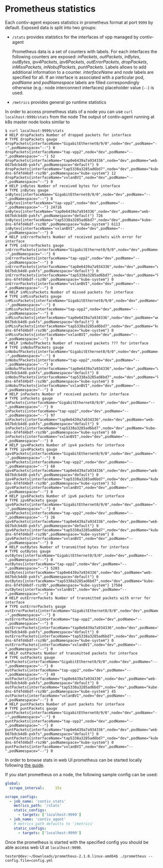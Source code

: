 # Prometheus statistics

Each contiv-agent exposes statistics in prometheus format at port `9999` by default. 
Exposed data is split into two groups:
- `/stats`  provides statistics for the interfaces of vpp managed by contiv-agent

   Prometheus data is a set of counters with labels. For each interfaces
   the following counters are exposed: *inPackets*, *outPackets*, *inBytes*, *outBytes*,
    *ipv4Packets*, *ipv6Packets*, *outErrorPackets*, *dropPackets*, *inMissPackets*,
     *inNobufPackets*, *puntPackets*.
   Labels allows to add additional information to a counter. *interfaceName* and *node* labels are
   specified for all. If an interface is associated with a particular pod, *podName* and *podNamespace*
   labels are filled correspondingly otherwise (e.g.: node interconnect interfaces) placeholder value (`--`) is used.
- `/metrics` provides general go runtime statistics

In order to access prometheus stats of a node you can use `curl localhost:9999/stats` from the node
The output of contiv-agent running at k8s master node looks similar to

```
$ curl localhost:9999/stats
# HELP dropPackets Number of dropped packets for interface
# TYPE dropPackets gauge
dropPackets{interfaceName="GigabitEthernet0/9/0",node="dev",podName="--",podNamespace="--"} 0
dropPackets{interfaceName="tap-vpp2",node="dev",podName="--",podNamespace="--"} 52
dropPackets{interfaceName="tap0e6439a7a934336",node="dev",podName="web-667bdcb4d8-pxkfs",podNamespace="default"} 9
dropPackets{interfaceName="tap5338a3285ad6bd7",node="dev",podName="kube-dns-6f4fd4bdf-rsz9b",podNamespace="kube-system"} 12
dropPackets{interfaceName="vxlanBVI",node="dev",podName="--",podNamespace="--"} 0
# HELP inBytes Number of received bytes for interface
# TYPE inBytes gauge
inBytes{interfaceName="GigabitEthernet0/9/0",node="dev",podName="--",podNamespace="--"} 0
inBytes{interfaceName="tap-vpp2",node="dev",podName="--",podNamespace="--"} 24716
inBytes{interfaceName="tap0e6439a7a934336",node="dev",podName="web-667bdcb4d8-pxkfs",podNamespace="default"} 726
inBytes{interfaceName="tap5338a3285ad6bd7",node="dev",podName="kube-dns-6f4fd4bdf-rsz9b",podNamespace="kube-system"} 6113
inBytes{interfaceName="vxlanBVI",node="dev",podName="--",podNamespace="--"} 0
# HELP inErrorPackets Number of received packets with error for interface
# TYPE inErrorPackets gauge
inErrorPackets{interfaceName="GigabitEthernet0/9/0",node="dev",podName="--",podNamespace="--"} 0
inErrorPackets{interfaceName="tap-vpp2",node="dev",podName="--",podNamespace="--"} 0
inErrorPackets{interfaceName="tap0e6439a7a934336",node="dev",podName="web-667bdcb4d8-pxkfs",podNamespace="default"} 0
inErrorPackets{interfaceName="tap5338a3285ad6bd7",node="dev",podName="kube-dns-6f4fd4bdf-rsz9b",podNamespace="kube-system"} 0
inErrorPackets{interfaceName="vxlanBVI",node="dev",podName="--",podNamespace="--"} 0
# HELP inMissPackets Number of missed packets for interface
# TYPE inMissPackets gauge
inMissPackets{interfaceName="GigabitEthernet0/9/0",node="dev",podName="--",podNamespace="--"} 0
inMissPackets{interfaceName="tap-vpp2",node="dev",podName="--",podNamespace="--"} 0
inMissPackets{interfaceName="tap0e6439a7a934336",node="dev",podName="web-667bdcb4d8-pxkfs",podNamespace="default"} 0
inMissPackets{interfaceName="tap5338a3285ad6bd7",node="dev",podName="kube-dns-6f4fd4bdf-rsz9b",podNamespace="kube-system"} 0
inMissPackets{interfaceName="vxlanBVI",node="dev",podName="--",podNamespace="--"} 0
# HELP inNobufPackets Number of received packets ??? for interface
# TYPE inNobufPackets gauge
inNobufPackets{interfaceName="GigabitEthernet0/9/0",node="dev",podName="--",podNamespace="--"} 0
inNobufPackets{interfaceName="tap-vpp2",node="dev",podName="--",podNamespace="--"} 0
inNobufPackets{interfaceName="tap0e6439a7a934336",node="dev",podName="web-667bdcb4d8-pxkfs",podNamespace="default"} 0
inNobufPackets{interfaceName="tap5338a3285ad6bd7",node="dev",podName="kube-dns-6f4fd4bdf-rsz9b",podNamespace="kube-system"} 0
inNobufPackets{interfaceName="vxlanBVI",node="dev",podName="--",podNamespace="--"} 0
# HELP inPackets Number of received packets for interface
# TYPE inPackets gauge
inPackets{interfaceName="GigabitEthernet0/9/0",node="dev",podName="--",podNamespace="--"} 0
inPackets{interfaceName="tap-vpp2",node="dev",podName="--",podNamespace="--"} 97
inPackets{interfaceName="tap0e6439a7a934336",node="dev",podName="web-667bdcb4d8-pxkfs",podNamespace="default"} 9
inPackets{interfaceName="tap5338a3285ad6bd7",node="dev",podName="kube-dns-6f4fd4bdf-rsz9b",podNamespace="kube-system"} 60
inPackets{interfaceName="vxlanBVI",node="dev",podName="--",podNamespace="--"} 0
# HELP ipv4Packets Number of ipv4 packets for interface
# TYPE ipv4Packets gauge
ipv4Packets{interfaceName="GigabitEthernet0/9/0",node="dev",podName="--",podNamespace="--"} 0
ipv4Packets{interfaceName="tap-vpp2",node="dev",podName="--",podNamespace="--"} 68
ipv4Packets{interfaceName="tap0e6439a7a934336",node="dev",podName="web-667bdcb4d8-pxkfs",podNamespace="default"} 0
ipv4Packets{interfaceName="tap5338a3285ad6bd7",node="dev",podName="kube-dns-6f4fd4bdf-rsz9b",podNamespace="kube-system"} 52
ipv4Packets{interfaceName="vxlanBVI",node="dev",podName="--",podNamespace="--"} 0
# HELP ipv6Packets Number of ipv6 packets for interface
# TYPE ipv6Packets gauge
ipv6Packets{interfaceName="GigabitEthernet0/9/0",node="dev",podName="--",podNamespace="--"} 0
ipv6Packets{interfaceName="tap-vpp2",node="dev",podName="--",podNamespace="--"} 26
ipv6Packets{interfaceName="tap0e6439a7a934336",node="dev",podName="web-667bdcb4d8-pxkfs",podNamespace="default"} 9
ipv6Packets{interfaceName="tap5338a3285ad6bd7",node="dev",podName="kube-dns-6f4fd4bdf-rsz9b",podNamespace="kube-system"} 8
ipv6Packets{interfaceName="vxlanBVI",node="dev",podName="--",podNamespace="--"} 0
# HELP outBytes Number of transmitted bytes for interface
# TYPE outBytes gauge
outBytes{interfaceName="GigabitEthernet0/9/0",node="dev",podName="--",podNamespace="--"} 0
outBytes{interfaceName="tap-vpp2",node="dev",podName="--",podNamespace="--"} 5203
outBytes{interfaceName="tap0e6439a7a934336",node="dev",podName="web-667bdcb4d8-pxkfs",podNamespace="default"} 0
outBytes{interfaceName="tap5338a3285ad6bd7",node="dev",podName="kube-dns-6f4fd4bdf-rsz9b",podNamespace="kube-system"} 17504
outBytes{interfaceName="vxlanBVI",node="dev",podName="--",podNamespace="--"} 0
# HELP outErrorPackets Number of transmitted packets with error for interface
# TYPE outErrorPackets gauge
outErrorPackets{interfaceName="GigabitEthernet0/9/0",node="dev",podName="--",podNamespace="--"} 0
outErrorPackets{interfaceName="tap-vpp2",node="dev",podName="--",podNamespace="--"} 0
outErrorPackets{interfaceName="tap0e6439a7a934336",node="dev",podName="web-667bdcb4d8-pxkfs",podNamespace="default"} 0
outErrorPackets{interfaceName="tap5338a3285ad6bd7",node="dev",podName="kube-dns-6f4fd4bdf-rsz9b",podNamespace="kube-system"} 0
outErrorPackets{interfaceName="vxlanBVI",node="dev",podName="--",podNamespace="--"} 0
# HELP outPackets Number of transmitted packets for interface
# TYPE outPackets gauge
outPackets{interfaceName="GigabitEthernet0/9/0",node="dev",podName="--",podNamespace="--"} 0
outPackets{interfaceName="tap-vpp2",node="dev",podName="--",podNamespace="--"} 49
outPackets{interfaceName="tap0e6439a7a934336",node="dev",podName="web-667bdcb4d8-pxkfs",podNamespace="default"} 0
outPackets{interfaceName="tap5338a3285ad6bd7",node="dev",podName="kube-dns-6f4fd4bdf-rsz9b",podNamespace="kube-system"} 45
outPackets{interfaceName="vxlanBVI",node="dev",podName="--",podNamespace="--"} 0
# HELP puntPackets Number of punt packets for interface
# TYPE puntPackets gauge
puntPackets{interfaceName="GigabitEthernet0/9/0",node="dev",podName="--",podNamespace="--"} 0
puntPackets{interfaceName="tap-vpp2",node="dev",podName="--",podNamespace="--"} 0
puntPackets{interfaceName="tap0e6439a7a934336",node="dev",podName="web-667bdcb4d8-pxkfs",podNamespace="default"} 0
puntPackets{interfaceName="tap5338a3285ad6bd7",node="dev",podName="kube-dns-6f4fd4bdf-rsz9b",podNamespace="kube-system"} 0
puntPackets{interfaceName="vxlanBVI",node="dev",podName="--",podNamespace="--"} 0

```


In order to browse stats in web UI prometheus can be started locally following 
[the guide](https://prometheus.io/docs/prometheus/latest/getting_started/).

If you start prometheus on a node, the following sample config can be used:
```yaml 
global:
  scrape_interval:     15s

scrape_configs:
  - job_name: 'contiv_stats'
    metrics_path: '/stats'
    static_configs:
      - targets: ['localhost:9999']
  - job_name: 'contiv_agent'
    # metrics_path defaults to '/metrics'
    static_configs:
      - targets: ['localhost:9999']
```

Once the prometheus is started with the specified config you should be able access web UI at `localhost:9090`.
```
tester@dev:~/Downloads/prometheus-2.1.0.linux-amd64$ ./prometheus --config.file=config.yml
```
